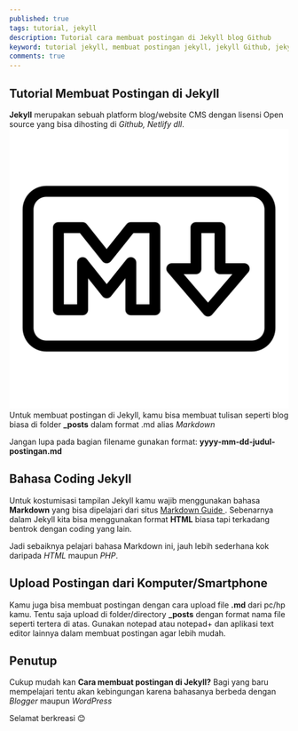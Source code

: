 ```yaml
---
published: true
tags: tutorial, jekyll
description: Tutorial cara membuat postingan di Jekyll blog Github
keyword: tutorial jekyll, membuat postingan jekyll, jekyll Github, jekyll blog
comments: true
---
```

## Tutorial Membuat Postingan di Jekyll ##

**Jekyll** merupakan sebuah platform blog/website CMS dengan lisensi Open source yang bisa dihosting di _Github, Netlify dll_. 
![Markdown](/images/markdown.png)
Untuk membuat postingan di Jekyll, kamu bisa membuat tulisan seperti blog biasa di folder **_posts** dalam format .md alias *Markdown*

Jangan lupa pada bagian filename gunakan format: **yyyy-mm-dd-judul-postingan.md**

## Bahasa Coding Jekyll ##

Untuk kostumisasi tampilan Jekyll kamu wajib menggunakan bahasa **Markdown** yang bisa dipelajari dari situs [Markdown Guide
](https://www.markdownguide.org). Sebenarnya dalam Jekyll kita bisa menggunakan format **HTML** biasa tapi terkadang bentrok dengan coding yang lain. 

Jadi sebaiknya pelajari bahasa Markdown ini, jauh lebih sederhana kok daripada *HTML* maupun *PHP*. 

## Upload Postingan dari Komputer/Smartphone ##

Kamu juga bisa membuat postingan dengan cara upload file **.md** dari pc/hp kamu. Tentu saja upload di folder/directory **_posts** dengan format nama file seperti tertera di atas. 
Gunakan notepad atau notepad+ dan aplikasi text editor lainnya dalam membuat postingan agar lebih mudah. 

## Penutup ##

Cukup mudah kan **Cara membuat postingan di Jekyll?** Bagi yang baru mempelajari tentu akan kebingungan karena bahasanya berbeda dengan *Blogger* maupun *WordPress*

Selamat berkreasi 😊
